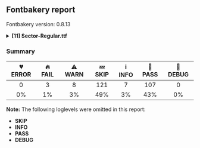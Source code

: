 ## Fontbakery report

Fontbakery version: 0.8.13

<details><summary><b>[11] Sector-Regular.ttf</b></summary><div><details><summary>🔥 <b>FAIL:</b> Check license file has good copyright string. (<a href="https://font-bakery.readthedocs.io/en/stable/fontbakery/profiles/googlefonts.html#com.google.fonts/check/license/OFL_copyright">com.google.fonts/check/license/OFL_copyright</a>)</summary><div>


* 🔥 **FAIL** First line in license file is:

"copyright 2023 sector mono, mateo broillet"

which does not match the expected format, similar to:

"Copyright 2022 The Familyname Project Authors (git url)" [code: bad-format]
</div></details><details><summary>🔥 <b>FAIL:</b> Check font follows the Google Fonts vertical metric schema (<a href="https://font-bakery.readthedocs.io/en/stable/fontbakery/profiles/googlefonts.html#com.google.fonts/check/vertical_metrics">com.google.fonts/check/vertical_metrics</a>)</summary><div>


* 🔥 **FAIL** The sum of hhea.ascender + abs(hhea.descender) + hhea.lineGap is 1131 when it should be at least 1200 [code: bad-hhea-range]
</div></details><details><summary>🔥 <b>FAIL:</b> Ensure soft_dotted characters lose their dot when combined with marks that replace the dot. (<a href="https://font-bakery.readthedocs.io/en/stable/fontbakery/profiles/universal.html#com.google.fonts/check/soft_dotted">com.google.fonts/check/soft_dotted</a>)</summary><div>


* 🔥 **FAIL** The dot of soft dotted characters used in orthographies must disappear in the following strings: i̊ i̋ j̀ j́ j̃ j̄ j̈ į̀ į́ į̂ į̃ į̄ į̌

The dot of soft dotted characters should disappear in other cases, for example: ĭ i̇ ǐ i̒ ĭ̦ i̦̇ i̦̊ i̦̋ ǐ̦ i̦̒ ĭ̧ i̧̇ i̧̊ i̧̋ ǐ̧ i̧̒ ĵ j̆ j̇ j̊ [code: soft-dotted]
</div></details><details><summary>⚠ <b>WARN:</b> Checking OS/2 achVendID. (<a href="https://font-bakery.readthedocs.io/en/stable/fontbakery/profiles/googlefonts.html#com.google.fonts/check/vendor_id">com.google.fonts/check/vendor_id</a>)</summary><div>


* ⚠ **WARN** OS/2 VendorID value 'Mate' is not yet recognized. If you registered it recently, then it's safe to ignore this warning message. Otherwise, you should set it to your own unique 4 character code, and register it with Microsoft at https://www.microsoft.com/typography/links/vendorlist.aspx
 [code: unknown]
</div></details><details><summary>⚠ <b>WARN:</b> License URL matches License text on name table? (<a href="https://font-bakery.readthedocs.io/en/stable/fontbakery/profiles/googlefonts.html#com.google.fonts/check/name/license_url">com.google.fonts/check/name/license_url</a>)</summary><div>


* ⚠ **WARN** Please consider using HTTPS URLs at name table entry [plat=3, enc=1, name=14] [code: http-in-license-info]
</div></details><details><summary>⚠ <b>WARN:</b> Ensure fonts have ScriptLangTags declared on the 'meta' table. (<a href="https://font-bakery.readthedocs.io/en/stable/fontbakery/profiles/googlefonts.html#com.google.fonts/check/meta/script_lang_tags">com.google.fonts/check/meta/script_lang_tags</a>)</summary><div>


* ⚠ **WARN** This font file does not have a 'meta' table. [code: lacks-meta-table]
</div></details><details><summary>⚠ <b>WARN:</b> Check font contains no unreachable glyphs (<a href="https://font-bakery.readthedocs.io/en/stable/fontbakery/profiles/universal.html#com.google.fonts/check/unreachable_glyphs">com.google.fonts/check/unreachable_glyphs</a>)</summary><div>


* ⚠ **WARN** The following glyphs could not be reached by codepoint or substitution rules:

	- uni030C.alt
 [code: unreachable-glyphs]
</div></details><details><summary>⚠ <b>WARN:</b> Check if each glyph has the recommended amount of contours. (<a href="https://font-bakery.readthedocs.io/en/stable/fontbakery/profiles/universal.html#com.google.fonts/check/contour_count">com.google.fonts/check/contour_count</a>)</summary><div>


* ⚠ **WARN** This check inspects the glyph outlines and detects the total number of contours in each of them. The expected values are infered from the typical ammounts of contours observed in a large collection of reference font families. The divergences listed below may simply indicate a significantly different design on some of your glyphs. On the other hand, some of these may flag actual bugs in the font such as glyphs mapped to an incorrect codepoint. Please consider reviewing the design and codepoint assignment of these to make sure they are correct.

The following glyphs do not have the recommended number of contours:

	- Glyph name: asterisk	Contours detected: 2	Expected: 1 or 4

	- Glyph name: W	Contours detected: 4	Expected: 1 or 2

	- Glyph name: v	Contours detected: 2	Expected: 1

	- Glyph name: w	Contours detected: 4	Expected: 1

	- Glyph name: braceleft	Contours detected: 2	Expected: 1

	- Glyph name: braceright	Contours detected: 2	Expected: 1

	- Glyph name: newGlyph	Contours detected: 0	Expected: 2 or 3

	- Glyph name: newGlyph.001	Contours detected: 0	Expected: 2 or 3

	- Glyph name: germandbls	Contours detected: 2	Expected: 1

	- Glyph name: aogonek	Contours detected: 3	Expected: 2

	- Glyph name: eogonek	Contours detected: 3	Expected: 2

	- Glyph name: Uogonek	Contours detected: 2	Expected: 1

	- Glyph name: uogonek	Contours detected: 2	Expected: 1

	- Glyph name: Wcircumflex	Contours detected: 5	Expected: 2

	- Glyph name: wcircumflex	Contours detected: 5	Expected: 2

	- Glyph name: Wgrave	Contours detected: 5	Expected: 2

	- Glyph name: wgrave	Contours detected: 5	Expected: 2

	- Glyph name: Wacute	Contours detected: 5	Expected: 2

	- Glyph name: wacute	Contours detected: 5	Expected: 2

	- Glyph name: Wdieresis	Contours detected: 6	Expected: 3

	- Glyph name: wdieresis	Contours detected: 6	Expected: 3

	- Glyph name: uni1E9E	Contours detected: 2	Expected: 1

	- Glyph name: arrowboth	Contours detected: 2	Expected: 1

	- Glyph name: arrowupdn	Contours detected: 2	Expected: 1

	- Glyph name: infinity	Contours detected: 4	Expected: 3

	- Glyph name: Uogonek	Contours detected: 2	Expected: 1

	- Glyph name: W	Contours detected: 4	Expected: 1 or 2

	- Glyph name: Wacute	Contours detected: 5	Expected: 2

	- Glyph name: Wcircumflex	Contours detected: 5	Expected: 2

	- Glyph name: Wdieresis	Contours detected: 6	Expected: 3

	- Glyph name: Wgrave	Contours detected: 5	Expected: 2

	- Glyph name: aogonek	Contours detected: 3	Expected: 2

	- Glyph name: arrowboth	Contours detected: 2	Expected: 1

	- Glyph name: arrowupdn	Contours detected: 2	Expected: 1

	- Glyph name: asterisk	Contours detected: 2	Expected: 1 or 4

	- Glyph name: braceleft	Contours detected: 2	Expected: 1

	- Glyph name: braceright	Contours detected: 2	Expected: 1

	- Glyph name: eogonek	Contours detected: 3	Expected: 2

	- Glyph name: germandbls	Contours detected: 2	Expected: 1

	- Glyph name: infinity	Contours detected: 4	Expected: 3

	- Glyph name: uni1E9E	Contours detected: 2	Expected: 1

	- Glyph name: uogonek	Contours detected: 2	Expected: 1

	- Glyph name: v	Contours detected: 2	Expected: 1

	- Glyph name: w	Contours detected: 4	Expected: 1

	- Glyph name: wacute	Contours detected: 5	Expected: 2

	- Glyph name: wcircumflex	Contours detected: 5	Expected: 2

	- Glyph name: wdieresis	Contours detected: 6	Expected: 3 

	- Glyph name: wgrave	Contours detected: 5	Expected: 2
 [code: contour-count]
</div></details><details><summary>⚠ <b>WARN:</b> Ensure dotted circle glyph is present and can attach marks. (<a href="https://font-bakery.readthedocs.io/en/stable/fontbakery/profiles/universal.html#com.google.fonts/check/dotted_circle">com.google.fonts/check/dotted_circle</a>)</summary><div>


* ⚠ **WARN** No dotted circle glyph present [code: missing-dotted-circle]
</div></details><details><summary>⚠ <b>WARN:</b> Checking correctness of monospaced metadata. (<a href="https://font-bakery.readthedocs.io/en/stable/fontbakery/profiles/name.html#com.google.fonts/check/monospace">com.google.fonts/check/monospace</a>)</summary><div>


* ⚠ **WARN** The OpenType spec recomments at https://learn.microsoft.com/en-us/typography/opentype/spec/recom#hhea-table that hhea.numberOfHMetrics be set to 3 but this font has 382 instead.
Please read https://github.com/fonttools/fonttools/issues/3014 to decide whether this makes sense for your font. [code: bad-numberOfHMetrics]
</div></details><details><summary>⚠ <b>WARN:</b> Do outlines contain any jaggy segments? (<a href="https://font-bakery.readthedocs.io/en/stable/fontbakery/profiles/<Section: Outline Correctness Checks>.html#com.google.fonts/check/outline_jaggy_segments">com.google.fonts/check/outline_jaggy_segments</a>)</summary><div>


* ⚠ **WARN** The following glyphs have jaggy segments:

	* Aring (U+00C5): B<<336.0,858.0>-<345.0,849.0>-<346.0,837.0>>/B<<346.0,837.0>-<347.0,849.0>-<356.0,858.0>> = 9.527283381452328

	* Aring (U+00C5): B<<338.0,777.0>-<347.0,768.0>-<348.0,756.0>>/B<<348.0,756.0>-<349.0,768.0>-<358.0,777.0>> = 9.527283381452328

	* Aring (U+00C5): B<<356.0,811.0>-<347.0,820.0>-<346.0,832.0>>/B<<346.0,832.0>-<345.0,820.0>-<336.0,811.0>> = 9.527283381452328

	* Aring (U+00C5): B<<358.0,730.0>-<349.0,739.0>-<348.0,751.0>>/B<<348.0,751.0>-<347.0,739.0>-<338.0,730.0>> = 9.527283381452328

	* Uring (U+016E): B<<339.0,858.0>-<348.0,849.0>-<349.0,837.0>>/B<<349.0,837.0>-<350.0,849.0>-<359.0,858.0>> = 9.527283381452328

	* Uring (U+016E): B<<341.0,777.0>-<350.0,768.0>-<351.0,756.0>>/B<<351.0,756.0>-<352.0,768.0>-<361.0,777.0>> = 9.527283381452328

	* Uring (U+016E): B<<359.0,811.0>-<350.0,820.0>-<349.0,832.0>>/B<<349.0,832.0>-<348.0,820.0>-<339.0,811.0>> = 9.527283381452328

	* Uring (U+016E): B<<361.0,730.0>-<352.0,739.0>-<351.0,751.0>>/B<<351.0,751.0>-<350.0,739.0>-<341.0,730.0>> = 9.527283381452328

	* W (U+0057): B<<342.0,411.0>-<349.0,398.0>-<348.0,384.0>>/B<<348.0,384.0>-<348.0,397.0>-<355.0,410.0>> = 4.085616779974799

	* W (U+0057): B<<349.0,377.0>-<349.0,380.0>-<348.0,384.0>>/L<<348.0,384.0>--<348.0,378.0>> = 14.036243467926484

	* W (U+0057): B<<445.0,55.0>-<445.0,82.0>-<464.0,98.0>>/L<<464.0,98.0>--<462.0,97.0>> = 13.53585636913422

	* Wacute (U+1E82): B<<342.0,411.0>-<349.0,398.0>-<348.0,384.0>>/B<<348.0,384.0>-<348.0,397.0>-<355.0,410.0>> = 4.085616779974799

	* Wacute (U+1E82): B<<349.0,377.0>-<349.0,380.0>-<348.0,384.0>>/L<<348.0,384.0>--<348.0,378.0>> = 14.036243467926484

	* Wacute (U+1E82): B<<445.0,55.0>-<445.0,82.0>-<464.0,98.0>>/L<<464.0,98.0>--<462.0,97.0>> = 13.53585636913422

	* Wcircumflex (U+0174): B<<342.0,411.0>-<349.0,398.0>-<348.0,384.0>>/B<<348.0,384.0>-<348.0,397.0>-<355.0,410.0>> = 4.085616779974799

	* Wcircumflex (U+0174): B<<349.0,377.0>-<349.0,380.0>-<348.0,384.0>>/L<<348.0,384.0>--<348.0,378.0>> = 14.036243467926484

	* Wcircumflex (U+0174): B<<445.0,55.0>-<445.0,82.0>-<464.0,98.0>>/L<<464.0,98.0>--<462.0,97.0>> = 13.53585636913422

	* Wdieresis (U+1E84): B<<342.0,411.0>-<349.0,398.0>-<348.0,384.0>>/B<<348.0,384.0>-<348.0,397.0>-<355.0,410.0>> = 4.085616779974799

	* Wdieresis (U+1E84): B<<349.0,377.0>-<349.0,380.0>-<348.0,384.0>>/L<<348.0,384.0>--<348.0,378.0>> = 14.036243467926484

	* Wdieresis (U+1E84): B<<445.0,55.0>-<445.0,82.0>-<464.0,98.0>>/L<<464.0,98.0>--<462.0,97.0>> = 13.53585636913422

	* Wgrave (U+1E80): B<<342.0,411.0>-<349.0,398.0>-<348.0,384.0>>/B<<348.0,384.0>-<348.0,397.0>-<355.0,410.0>> = 4.085616779974799

	* Wgrave (U+1E80): B<<349.0,377.0>-<349.0,380.0>-<348.0,384.0>>/L<<348.0,384.0>--<348.0,378.0>> = 14.036243467926484

	* Wgrave (U+1E80): B<<445.0,55.0>-<445.0,82.0>-<464.0,98.0>>/L<<464.0,98.0>--<462.0,97.0>> = 13.53585636913422

	* Z (U+005A): B<<208.0,124.0>-<196.0,110.0>-<177.0,106.0>>/B<<177.0,106.0>-<180.0,106.0>-<184.0,105.0>> = 11.888658039627968

	* Zacute (U+0179): B<<208.0,124.0>-<196.0,110.0>-<177.0,106.0>>/B<<177.0,106.0>-<180.0,106.0>-<184.0,105.0>> = 11.888658039627968

	* Zcaron (U+017D): B<<208.0,124.0>-<196.0,110.0>-<177.0,106.0>>/B<<177.0,106.0>-<180.0,106.0>-<184.0,105.0>> = 11.888658039627968

	* Zdotaccent (U+017B): B<<208.0,124.0>-<196.0,110.0>-<177.0,106.0>>/B<<177.0,106.0>-<180.0,106.0>-<184.0,105.0>> = 11.888658039627968

	* aring (U+00E5): B<<339.0,706.0>-<348.0,697.0>-<349.0,685.0>>/B<<349.0,685.0>-<350.0,697.0>-<359.0,706.0>> = 9.527283381452328

	* aring (U+00E5): B<<341.0,625.0>-<350.0,616.0>-<351.0,604.0>>/B<<351.0,604.0>-<352.0,616.0>-<361.0,625.0>> = 9.527283381452328

	* aring (U+00E5): B<<359.0,659.0>-<350.0,668.0>-<349.0,680.0>>/B<<349.0,680.0>-<348.0,668.0>-<339.0,659.0>> = 9.527283381452328

	* aring (U+00E5): B<<361.0,578.0>-<352.0,587.0>-<351.0,599.0>>/B<<351.0,599.0>-<350.0,587.0>-<341.0,578.0>> = 9.527283381452328

	* ring (U+02DA): B<<339.0,672.0>-<348.0,663.0>-<349.0,651.0>>/B<<349.0,651.0>-<350.0,663.0>-<359.0,672.0>> = 9.527283381452328

	* ring (U+02DA): B<<341.0,591.0>-<350.0,582.0>-<351.0,570.0>>/B<<351.0,570.0>-<352.0,582.0>-<361.0,591.0>> = 9.527283381452328

	* ring (U+02DA): B<<359.0,625.0>-<350.0,634.0>-<349.0,646.0>>/B<<349.0,646.0>-<348.0,634.0>-<339.0,625.0>> = 9.527283381452328

	* ring (U+02DA): B<<361.0,544.0>-<352.0,553.0>-<351.0,565.0>>/B<<351.0,565.0>-<350.0,553.0>-<341.0,544.0>> = 9.527283381452328

	* uni030A (U+030A): B<<339.0,858.0>-<348.0,849.0>-<349.0,837.0>>/B<<349.0,837.0>-<350.0,849.0>-<359.0,858.0>> = 9.527283381452328

	* uni030A (U+030A): B<<341.0,777.0>-<350.0,768.0>-<351.0,756.0>>/B<<351.0,756.0>-<352.0,768.0>-<361.0,777.0>> = 9.527283381452328

	* uni030A (U+030A): B<<359.0,811.0>-<350.0,820.0>-<349.0,832.0>>/B<<349.0,832.0>-<348.0,820.0>-<339.0,811.0>> = 9.527283381452328

	* uni030A (U+030A): B<<361.0,730.0>-<352.0,739.0>-<351.0,751.0>>/B<<351.0,751.0>-<350.0,739.0>-<341.0,730.0>> = 9.527283381452328

	* uni1EF9 (U+1EF9): B<<221.0,410.0>-<209.0,410.0>-<188.0,414.0>>/B<<188.0,414.0>-<207.0,408.0>-<216.0,392.0>> = 6.741270506160247

	* uni1EF9 (U+1EF9): B<<260.5,283.5>-<255.0,263.0>-<237.0,253.0>>/B<<237.0,253.0>-<255.0,264.0>-<275.5,259.0>> = 2.374961515761332

	* uni1EF9 (U+1EF9): B<<425.5,259.0>-<446.0,264.0>-<464.0,253.0>>/B<<464.0,253.0>-<445.0,263.0>-<440.0,283.5>> = 3.6710250137784786

	* uni1EF9 (U+1EF9): B<<484.0,392.0>-<493.0,407.0>-<510.0,413.0>>/B<<510.0,413.0>-<492.0,410.0>-<481.0,410.0>> = 9.97771262015058

	* uring (U+016F): B<<339.0,708.0>-<348.0,699.0>-<349.0,687.0>>/B<<349.0,687.0>-<350.0,699.0>-<359.0,708.0>> = 9.527283381452328

	* uring (U+016F): B<<341.0,627.0>-<350.0,618.0>-<351.0,606.0>>/B<<351.0,606.0>-<352.0,618.0>-<361.0,627.0>> = 9.527283381452328

	* uring (U+016F): B<<359.0,661.0>-<350.0,670.0>-<349.0,682.0>>/B<<349.0,682.0>-<348.0,670.0>-<339.0,661.0>> = 9.527283381452328

	* uring (U+016F): B<<361.0,580.0>-<352.0,589.0>-<351.0,601.0>>/B<<351.0,601.0>-<350.0,589.0>-<341.0,580.0>> = 9.527283381452328

	* v (U+0076): B<<207.0,410.0>-<195.0,410.0>-<174.0,414.0>>/B<<174.0,414.0>-<193.0,408.0>-<202.0,392.0>> = 6.741270506160247

	* v (U+0076): B<<246.5,283.5>-<241.0,263.0>-<223.0,253.0>>/B<<223.0,253.0>-<241.0,264.0>-<261.5,259.0>> = 2.374961515761332

	* v (U+0076): B<<411.5,259.0>-<432.0,264.0>-<450.0,253.0>>/B<<450.0,253.0>-<431.0,263.0>-<426.0,283.5>> = 3.6710250137784786

	* v (U+0076): B<<470.0,392.0>-<479.0,407.0>-<496.0,413.0>>/B<<496.0,413.0>-<478.0,410.0>-<467.0,410.0>> = 9.97771262015058

	* w (U+0077): B<<285.0,411.5>-<300.0,423.0>-<316.0,418.0>>/B<<316.0,418.0>-<289.0,434.0>-<289.0,465.0>> = 13.296643320791533

	* w (U+0077): B<<345.0,410.0>-<338.0,410.0>-<331.0,412.0>>/B<<331.0,412.0>-<340.0,407.0>-<345.0,398.0>> = 13.109208198154267

	* wacute (U+1E83): B<<285.0,411.5>-<300.0,423.0>-<316.0,418.0>>/B<<316.0,418.0>-<289.0,434.0>-<289.0,465.0>> = 13.296643320791533

	* wacute (U+1E83): B<<345.0,410.0>-<338.0,410.0>-<331.0,412.0>>/B<<331.0,412.0>-<340.0,407.0>-<345.0,398.0>> = 13.109208198154267

	* wcircumflex (U+0175): B<<285.0,411.5>-<300.0,423.0>-<316.0,418.0>>/B<<316.0,418.0>-<289.0,434.0>-<289.0,465.0>> = 13.296643320791533

	* wcircumflex (U+0175): B<<345.0,410.0>-<338.0,410.0>-<331.0,412.0>>/B<<331.0,412.0>-<340.0,407.0>-<345.0,398.0>> = 13.109208198154267

	* wdieresis (U+1E85): B<<285.0,411.5>-<300.0,423.0>-<316.0,418.0>>/B<<316.0,418.0>-<289.0,434.0>-<289.0,465.0>> = 13.296643320791533

	* wdieresis (U+1E85): B<<345.0,410.0>-<338.0,410.0>-<331.0,412.0>>/B<<331.0,412.0>-<340.0,407.0>-<345.0,398.0>> = 13.109208198154267

	* wgrave (U+1E81): B<<285.0,411.5>-<300.0,423.0>-<316.0,418.0>>/B<<316.0,418.0>-<289.0,434.0>-<289.0,465.0>> = 13.296643320791533

	* wgrave (U+1E81): B<<345.0,410.0>-<338.0,410.0>-<331.0,412.0>>/B<<331.0,412.0>-<340.0,407.0>-<345.0,398.0>> = 13.109208198154267

	* y (U+0079): B<<221.0,410.0>-<209.0,410.0>-<188.0,414.0>>/B<<188.0,414.0>-<207.0,408.0>-<216.0,392.0>> = 6.741270506160247

	* y (U+0079): B<<260.5,283.5>-<255.0,263.0>-<237.0,253.0>>/B<<237.0,253.0>-<255.0,264.0>-<275.5,259.0>> = 2.374961515761332

	* y (U+0079): B<<425.5,259.0>-<446.0,264.0>-<464.0,253.0>>/B<<464.0,253.0>-<445.0,263.0>-<440.0,283.5>> = 3.6710250137784786

	* y (U+0079): B<<484.0,392.0>-<493.0,407.0>-<510.0,413.0>>/B<<510.0,413.0>-<492.0,410.0>-<481.0,410.0>> = 9.97771262015058

	* yacute (U+00FD): B<<221.0,410.0>-<209.0,410.0>-<188.0,414.0>>/B<<188.0,414.0>-<207.0,408.0>-<216.0,392.0>> = 6.741270506160247

	* yacute (U+00FD): B<<260.5,283.5>-<255.0,263.0>-<237.0,253.0>>/B<<237.0,253.0>-<255.0,264.0>-<275.5,259.0>> = 2.374961515761332

	* yacute (U+00FD): B<<425.5,259.0>-<446.0,264.0>-<464.0,253.0>>/B<<464.0,253.0>-<445.0,263.0>-<440.0,283.5>> = 3.6710250137784786

	* yacute (U+00FD): B<<484.0,392.0>-<493.0,407.0>-<510.0,413.0>>/B<<510.0,413.0>-<492.0,410.0>-<481.0,410.0>> = 9.97771262015058

	* ycircumflex (U+0177): B<<221.0,410.0>-<209.0,410.0>-<188.0,414.0>>/B<<188.0,414.0>-<207.0,408.0>-<216.0,392.0>> = 6.741270506160247

	* ycircumflex (U+0177): B<<260.5,283.5>-<255.0,263.0>-<237.0,253.0>>/B<<237.0,253.0>-<255.0,264.0>-<275.5,259.0>> = 2.374961515761332

	* ycircumflex (U+0177): B<<425.5,259.0>-<446.0,264.0>-<464.0,253.0>>/B<<464.0,253.0>-<445.0,263.0>-<440.0,283.5>> = 3.6710250137784786

	* ycircumflex (U+0177): B<<484.0,392.0>-<493.0,407.0>-<510.0,413.0>>/B<<510.0,413.0>-<492.0,410.0>-<481.0,410.0>> = 9.97771262015058

	* ydieresis (U+00FF): B<<221.0,410.0>-<209.0,410.0>-<188.0,414.0>>/B<<188.0,414.0>-<207.0,408.0>-<216.0,392.0>> = 6.741270506160247

	* ydieresis (U+00FF): B<<260.5,283.5>-<255.0,263.0>-<237.0,253.0>>/B<<237.0,253.0>-<255.0,264.0>-<275.5,259.0>> = 2.374961515761332

	* ydieresis (U+00FF): B<<425.5,259.0>-<446.0,264.0>-<464.0,253.0>>/B<<464.0,253.0>-<445.0,263.0>-<440.0,283.5>> = 3.6710250137784786

	* ydieresis (U+00FF): B<<484.0,392.0>-<493.0,407.0>-<510.0,413.0>>/B<<510.0,413.0>-<492.0,410.0>-<481.0,410.0>> = 9.97771262015058

	* ygrave (U+1EF3): B<<221.0,410.0>-<209.0,410.0>-<188.0,414.0>>/B<<188.0,414.0>-<207.0,408.0>-<216.0,392.0>> = 6.741270506160247

	* ygrave (U+1EF3): B<<260.5,283.5>-<255.0,263.0>-<237.0,253.0>>/B<<237.0,253.0>-<255.0,264.0>-<275.5,259.0>> = 2.374961515761332

	* ygrave (U+1EF3): B<<425.5,259.0>-<446.0,264.0>-<464.0,253.0>>/B<<464.0,253.0>-<445.0,263.0>-<440.0,283.5>> = 3.6710250137784786 

	* ygrave (U+1EF3): B<<484.0,392.0>-<493.0,407.0>-<510.0,413.0>>/B<<510.0,413.0>-<492.0,410.0>-<481.0,410.0>> = 9.97771262015058 [code: found-jaggy-segments]
</div></details><br></div></details>

### Summary

| 💔 ERROR | 🔥 FAIL | ⚠ WARN | 💤 SKIP | ℹ INFO | 🍞 PASS | 🔎 DEBUG |
|:-----:|:----:|:----:|:----:|:----:|:----:|:----:|
| 0 | 3 | 8 | 121 | 7 | 107 | 0 |
| 0% | 1% | 3% | 49% | 3% | 43% | 0% |

**Note:** The following loglevels were omitted in this report:
* **SKIP**
* **INFO**
* **PASS**
* **DEBUG**
